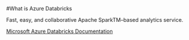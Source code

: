 #What is Azure Databricks

Fast, easy, and collaborative Apache SparkTM–based analytics service.

[Microsoft Azure Databricks Documentation](https://docs.microsoft.com/en-us/azure/azure-databricks/)



